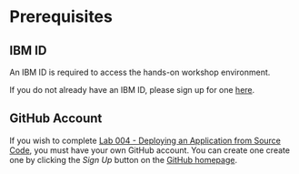 # Prerequisites

## IBM ID

An IBM ID is required to access the hands-on workshop environment.

If you do not already have an IBM ID, please sign up for one [here](https://www.ibm.com/account/reg/us-en/signup?formid=urx-19776&target=https%3A%2F%2Flogin.ibm.com%2Foidc%2Fendpoint%2Fdefault%2Fauthorize%3FqsId%3Db9977aed-1e6b-4321-9b43-ee4365544452%26client_id%3DODllMDk4YzItMjgxOC00).

## GitHub Account

If you wish to complete [Lab 004 - Deploying an Application from Source Code](lab004-1.md), you must have your own GitHub account. You can create one create one by clicking the *Sign Up* button on the [GitHub homepage](https://github.com/).
